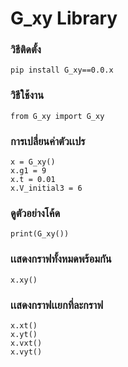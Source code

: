 # G_xy Library


### วิธีติดตั้ง
```
pip install G_xy==0.0.x
```
### วิธีใช้งาน

```
from G_xy import G_xy
```
### การเปลี่ยนค่าตัวเเปร
```
x = G_xy()    
x.g1 = 9   
x.t = 0.01
x.V_initial3 = 6
```
### ดูตัวอย่างโค้ด
```
print(G_xy()) 
```
### เเสดงกราฟทั้งหมดพร้อมกัน
```
x.xy()
```
### เเสดงกราฟเเยกที่ละกราฟ
```
x.xt()
x.yt()
x.vxt()
x.vyt()
```
